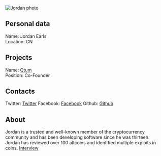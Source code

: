 ![Jordan photo](https://qtum.org/images/people/members/Jordan.jpg)  
## Personal data   
Name: Jordan Earls  
Location: CN
## Projects  
Name: [Qtum](../projects/qtum.md)   
Position: Co-Founder  
## Contacts  
Twitter: [Twitter](https://twitter.com/earlzdotnet)
Facebook: [Facebook](https://www.facebook.com/Earlz83)
Github: [Github](https://github.com/Earlz)
## About  
Jordan is a trusted and well-known member of the cryptocurrency community and has been developing software since he was thirteen. Jordan has reviewed over 100 altcoins and identified multiple exploits in coins.
[Interview](https://themerkle.com/qtum-co-founder-jordan-earls-we-hope-to-unify-different-cryptocurrency-communities/)  